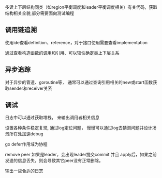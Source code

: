 多读上下层结构同类（如region平衡调度和leader平衡调度相关）有关代码，获取结构相关全貌,部分需要面向测试编程

## 调用链追溯

使用ide查看definition、reference，对于接口使用需要查看implementation

通过查看构造函数的调用和引用、可以较快确定类上下层关系

## 异步追踪

对于异步的管道、goroutine等， 通常可以通过查询引用相关的new或start函数获取sender和receiver关系

## 调试

日志中可以通过获取堆栈， 来输出调用者相关信息

设置各种条件稳定复现, 通过log定位问题， 慢慢可以通过log去猜测问题并设计场景所在处加速debug

go defer作用域为协程


remove peer 如果是leader，会出现leader提交commit 并且 apply后，如果之前发送的信息丢失，则会导致其它peer没有正常删除。

输出一些合适的日志
